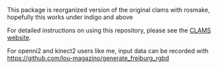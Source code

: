 This package is reorganized version of the original clams with rosmake, hopefully this works under indigo and above

For detailed instructions on using this repository, please see the [CLAMS website](http://cs.stanford.edu/people/teichman/octo/clams/).

For openni2 and kinect2 users like me, input data can be recorded with https://github.com/lou-magazino/generate_freiburg_rgbd
